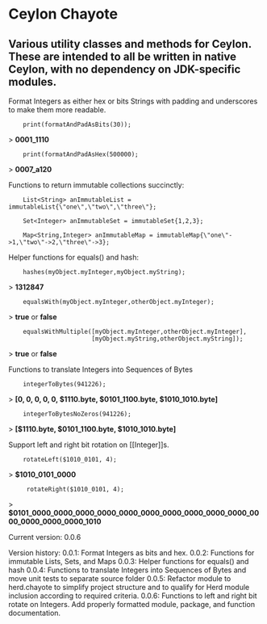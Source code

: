 Ceylon Chayote
====================

Various utility classes and methods for Ceylon.  These are intended to all be written in native Ceylon,
with no dependency on JDK-specific modules.
---------------------

 Format Integers as either hex or bits Strings with padding and underscores to make them more readable.

        print(formatAndPadAsBits(30));

 &gt; <b>0001_1110</b>

        print(formatAndPadAsHex(500000); 

 &gt; <b>0007_a120</b>

 Functions to return immutable collections succinctly:

        List<String> anImmutableList = immutableList{\"one\",\"two\",\"three\"};

        Set<Integer> anImmutableSet = immutableSet{1,2,3};

        Map<String,Integer> anImmutableMap = immutableMap{\"one\"->1,\"two\"->2,\"three\"->3};

 Helper functions for equals() and hash:

        hashes(myObject.myInteger,myObject.myString);

 &gt; <b>1312847</b>

        equalsWith(myObject.myInteger,otherObject.myInteger);

 &gt; <b>true</b> or <b>false</b>

        equalsWithMultiple([myObject.myInteger,otherObject.myInteger], 
                           [myObject.myString,otherObject.myString]);

 &gt; <b>true</b> or <b>false</b>
                       
Functions to translate Integers into Sequences of Bytes

        integerToBytes(941226);

 &gt; <b>[0, 0, 0, 0, 0, $1110.byte, $0101_1100.byte, $1010_1010.byte]</b>

        integerToBytesNoZeros(941226);
 &gt; <b>[$1110.byte, $0101_1100.byte, $1010_1010.byte]</b>
 
Support left and right bit rotation on [[Integer]]s.
 
        rotateLeft($1010_0101, 4);
 &gt; <b>$1010_0101_0000</b>

         rotateRight($1010_0101, 4);
 &gt; <b>$0101_0000_0000_0000_0000_0000_0000_0000_0000_0000_0000_0000_0000_0000_0000_1010</b>

Current version: 0.0.6

Version history:
0.0.1:  Format Integers as bits and hex.
0.0.2:  Functions for immutable Lists, Sets, and Maps
0.0.3:  Helper functions for equals() and hash
0.0.4:  Functions to translate Integers into Sequences of Bytes and move unit tests to separate source folder
0.0.5:  Refactor module to herd.chayote to simplify project structure and to qualify for Herd module inclusion
        according to required criteria.
0.0.6:  Functions to left and right bit rotate on Integers.  Add properly formatted module, package, and function 
        documentation.